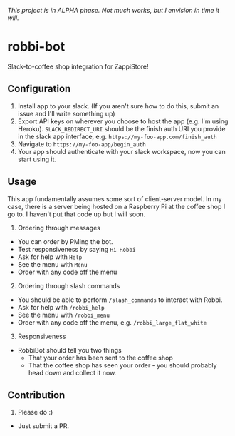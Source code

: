 _This project is in ALPHA phase.  Not much works, but I envision in time it will._

# robbi-bot
Slack-to-coffee shop integration for ZappiStore!

## Configuration

1. Install app to your slack. (If you aren't sure how to do this, submit an issue and I'll write something up)
2. Export API keys on wherever you choose to host the app (e.g. I'm using Heroku). `SLACK_REDIRECT_URI` should be the finish auth URI you provide in the slack app interface, e.g. `https://my-foo-app.com/finish_auth`
3. Navigate to `https://my-foo-app/begin_auth`
4. Your app should authenticate with your slack workspace, now you can start using it.

## Usage

This app fundamentally assumes some sort of client-server model.  In my case, there is a server being hosted on a Raspberry Pi at the coffee shop I go to.  I haven't put that code up but I will soon.

1. Ordering through messages
  - You can order by PMing the bot.
  - Test responsiveness by saying `Hi Robbi`
  - Ask for help with `Help`
  - See the menu with `Menu`
  - Order with any code off the menu
2. Ordering through slash commands
  - You should be able to perform `/slash_commands` to interact with Robbi.
  - Ask for help with `/robbi_help`
  - See the menu with `/robbi_menu`
  - Order with any code off the menu, e.g. `/robbi_large_flat_white`
3. Responsiveness
  - RobbiBot should tell you two things
    - That your order has been sent to the coffee shop
    - That the coffee shop has seen your order - you should probably head down and collect it now.

## Contribution
1. Please do :)
  - Just submit a PR.
